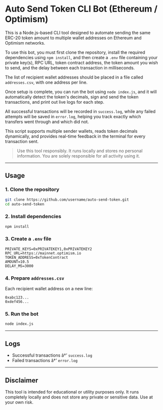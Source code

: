 # Auto Send Token CLI Bot (Ethereum / Optimism)

This is a Node.js-based CLI tool designed to automate sending the same ERC-20 token amount to multiple wallet addresses on Ethereum and Optimism networks.

To use this bot, you must first clone the repository, install the required dependencies using `npm install`, and then create a `.env` file containing your private key(s), RPC URL, token contract address, the token amount you wish to send, and the delay between each transaction in milliseconds.

The list of recipient wallet addresses should be placed in a file called `addresses.csv`, with one address per line.

Once setup is complete, you can run the bot using `node index.js`, and it will automatically detect the token's decimals, sign and send the token transactions, and print out live logs for each step.

All successful transactions will be recorded in `success.log`, while any failed attempts will be saved in `error.log`, helping you track exactly which transfers went through and which did not.

This script supports multiple sender wallets, reads token decimals dynamically, and provides real-time feedback in the terminal for every transaction sent.

> Use this tool responsibly. It runs locally and stores no personal information. You are solely responsible for all activity using it.

---

## Usage

### 1. Clone the repository
```bash
git clone https://github.com/username/auto-send-token.git
cd auto-send-token
```

### 2. Install dependencies
```bash
npm install
```

### 3. Create a `.env` file
```env
PRIVATE_KEYS=0xPRIVATEKEY1,0xPRIVATEKEY2
RPC_URL=https://mainnet.optimism.io
TOKEN_ADDRESS=0xTokenContract
AMOUNT=10.5
DELAY_MS=3000
```

### 4. Prepare `addresses.csv`
Each recipient wallet address on a new line:
```
0xabc123...
0xdef456...
```

### 5. Run the bot
```bash
node index.js
```

---

## Logs

- Successful transactions â†’ `success.log`
- Failed transactions â†’ `error.log`

---

## Disclaimer

This tool is intended for educational or utility purposes only. It runs completely locally and does not store any private or sensitive data. Use at your own risk.
